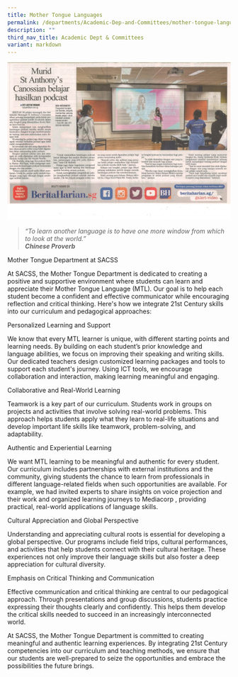 ```yaml
---
title: Mother Tongue Languages
permalink: /departments/Academic-Dep-and-Committees/mother-tongue-languages/
description: ""
third_nav_title: Academic Dept & Committees
variant: markdown
---
```

![](/images/Departments/Academic%20Dep%20&%20Comittee/Mother%20Tongue/Artikel-akhbar-SACSS-1024x724.jpg)

> _“To learn another language is to have one more window from which to look at the world.”_   
**_Chinese Proverb_**

Mother Tongue Department at SACSS

At SACSS, the Mother Tongue Department is dedicated to creating a positive and supportive environment where students can learn and appreciate their Mother Tongue Language (MTL). Our goal is to help each student become a confident and effective communicator while encouraging reflection and critical thinking. Here's how we integrate 21st Century skills into our curriculum and pedagogical approaches:

Personalized Learning and Support

We know that every MTL learner is unique, with different starting points and learning needs. By building on each student’s prior knowledge and language abilities, we focus on improving their speaking and writing skills. Our dedicated teachers design customized learning packages and tools to support each student's journey. Using ICT tools, we encourage collaboration and interaction, making learning meaningful and engaging.

Collaborative and Real-World Learning

Teamwork is a key part of our curriculum. Students work in groups on projects and activities that involve solving real-world problems. This approach helps students apply what they learn to real-life situations and develop important life skills like teamwork, problem-solving, and adaptability.

Authentic and Experiential Learning

We want MTL learning to be meaningful and authentic for every student. Our curriculum includes partnerships with external institutions and the community, giving students the chance to learn from professionals in different language-related fields when such opportunities are available. For example, we had invited experts to share insights on voice projection and their work and organized learning journeys to Mediacorp , providing practical, real-world applications of language skills. 

Cultural Appreciation and Global Perspective

Understanding and appreciating cultural roots is essential for developing a global perspective. Our programs include field trips, cultural performances, and activities that help students connect with their cultural heritage. These experiences not only improve their language skills but also foster a deep appreciation for cultural diversity.

Emphasis on Critical Thinking and Communication

Effective communication and critical thinking are central to our pedagogical approach. Through presentations and group discussions, students practice expressing their thoughts clearly and confidently. This helps them develop the critical skills needed to succeed in an increasingly interconnected world.

At SACSS, the Mother Tongue Department is committed to creating meaningful and authentic learning experiences. By integrating 21st Century competencies into our curriculum and teaching methods, we ensure that our students are well-prepared to seize the opportunities and embrace the possibilities the future brings.